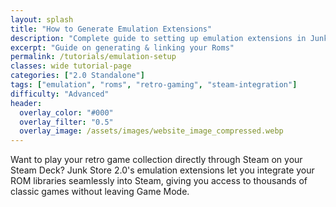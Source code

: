 ```yaml
---
layout: splash
title: "How to Generate Emulation Extensions"
description: "Complete guide to setting up emulation extensions in Junk Store 2.0. Link your ROM collections and play retro games directly through Steam."
excerpt: "Guide on generating & linking your Roms"
permalink: /tutorials/emulation-setup
classes: wide tutorial-page
categories: ["2.0 Standalone"]
tags: ["emulation", "roms", "retro-gaming", "steam-integration"]
difficulty: "Advanced"
header:
  overlay_color: "#000"
  overlay_filter: "0.5"
  overlay_image: /assets/images/website_image_compressed.webp
---
```


<div class="spacer mt-4"></div>

Want to play your retro game collection directly through Steam on your Steam Deck? Junk Store 2.0's emulation extensions let you integrate your ROM libraries seamlessly into Steam, giving you access to thousands of classic games without leaving Game Mode.